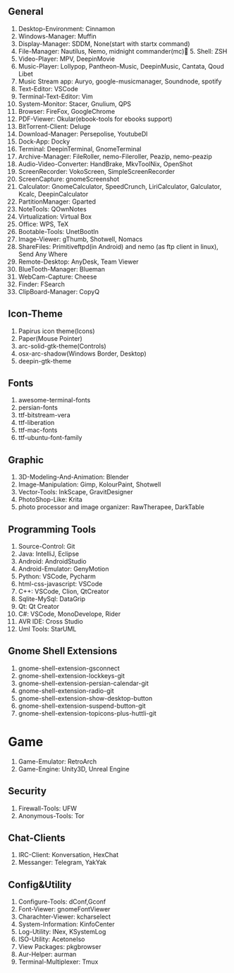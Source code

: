 
## General

1. Desktop-Environment: Cinnamon
2. Windows-Manager: Muffin
3. Display-Manager: SDDM, None(start with startx command)
4. File-Manager: Nautilus, Nemo, midnight commander(mc)
َ5. Shell: ZSH
6. Video-Player: MPV, DeepinMovie
7. Music-Player: Lollypop, Pantheon-Music, DeepinMusic, Cantata, Qoud Libet
8. Music Stream app: Auryo, google-musicmanager, Soundnode, spotify
8. Text-Editor: VSCode
9. Terminal-Text-Editor: Vim
10. System-Monitor: Stacer, Gnulium, QPS
11. Browser: FireFox, GoogleChrome
12. PDF-Viewer: Okular(ebook-tools for ebooks support)
13. BitTorrent-Client: Deluge
14. Download-Manager: Persepolise, YoutubeDl
15. Dock-App: Docky
16. Terminal: DeepinTerminal, GnomeTerminal
17. Archive-Manager: FileRoller, nemo-Fileroller, Peazip, nemo-peazip
18. Audio-Video-Converter: HandBrake, MkvToolNix, OpenShot
19. ScreenRecorder: VokoScreen, SimpleScreenRecorder
20. ScreenCapture: gnomeScreenshot
21. Calculator: GnomeCalculator, SpeedCrunch, LiriCalculator, Galculator, Kcalc, DeepinCalculator
22. PartitionManager: Gparted
23. NoteTools: QOwnNotes
24. Virtualization: Virtual Box
25. Office: WPS, TeX
26. Bootable-Tools: UnetBootIn
27. Image-Viewer: gThumb, Shotwell, Nomacs
28. ShareFiles: Primitiveftpd(in Android) and nemo (as ftp client in linux), Send Any Where
29. Remote-Desktop: AnyDesk, Team Viewer
30. BlueTooth-Manager: Blueman
31. WebCam-Capture: Cheese
32. Finder: FSearch
33. ClipBoard-Manager: CopyQ

## Icon-Theme
1. Papirus icon theme(Icons)
2. Paper(Mouse Pointer)
3. arc-solid-gtk-theme(Controls)
4. osx-arc-shadow(Windows Border, Desktop)
5. deepin-gtk-theme

## Fonts
1. awesome-terminal-fonts
2. persian-fonts
3. ttf-bitstream-vera
4. ttf-liberation
5. ttf-mac-fonts
6. ttf-ubuntu-font-family

## Graphic
1. 3D-Modeling-And-Animation: Blender
2. Image-Manipulation: Gimp, KolourPaint, Shotwell
3. Vector-Tools: InkScape, GravitDesigner
4. PhotoShop-Like: Krita
5. photo processor and image organizer: RawTherapee, DarkTable

## Programming Tools
1. Source-Control: Git
2. Java: IntelliJ, Eclipse
3. Android: AndroidStudio
4. Android-Emulator: GenyMotion
5. Python: VSCode, Pycharm
6. html-css-javascript: VSCode
7. C++: VSCode, Clion, QtCreator
8. Sqlite-MySql: DataGrip
9. Qt: Qt Creator
10. C#: VSCode, MonoDevelope, Rider
11. AVR IDE: Cross Studio
12. Uml Tools: StarUML

## Gnome Shell Extensions
1. gnome-shell-extension-gsconnect
2. gnome-shell-extension-lockkeys-git
3. gnome-shell-extension-persian-calendar-git
4. gnome-shell-extension-radio-git
5. gnome-shell-extension-show-desktop-button
6. gnome-shell-extension-suspend-button-git
7. gnome-shell-extension-topicons-plus-huttli-git

# Game
1. Game-Emulator: RetroArch
2. Game-Engine: Unity3D, Unreal Engine

## Security
1. Firewall-Tools: UFW
2. Anonymous-Tools: Tor

## Chat-Clients
1. IRC-Client: Konversation, HexChat
2. Messanger: Telegram, YakYak

## Config&Utility
1. Configure-Tools: dConf,Gconf
2. Font-Viewer: gnomeFontViewer
3. Charachter-Viewer: kcharselect 
4. System-Information: KinfoCenter
5. Log-Utility: INex, KSystemLog 
6. ISO-Utility: AcetoneIso
7. View Packages: pkgbrowser
8. Aur-Helper: aurman
9. Terminal-Multiplexer: Tmux
